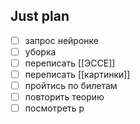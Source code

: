 ## Just plan
- [ ] запрос нейронке
- [ ] уборка
- [ ] переписать [[ЭССЕ]]
- [ ] переписать [[картинки]]
- [ ] пройтись по билетам 
- [ ] повторить теорию 
- [ ] посмотреть р
